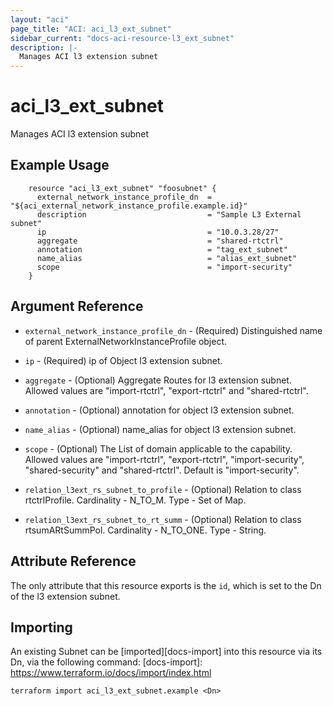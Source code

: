 ```yaml
---
layout: "aci"
page_title: "ACI: aci_l3_ext_subnet"
sidebar_current: "docs-aci-resource-l3_ext_subnet"
description: |-
  Manages ACI l3 extension subnet
---
```


# aci_l3_ext_subnet #
Manages ACI l3 extension subnet

## Example Usage ##

```hcl
	resource "aci_l3_ext_subnet" "foosubnet" {
	  external_network_instance_profile_dn  = "${aci_external_network_instance_profile.example.id}"
	  description                           = "Sample L3 External subnet"
	  ip                                    = "10.0.3.28/27"
	  aggregate                             = "shared-rtctrl"
	  annotation                            = "tag_ext_subnet"
	  name_alias                            = "alias_ext_subnet"
	  scope                                 = "import-security"
	}
```
## Argument Reference ##
* `external_network_instance_profile_dn` - (Required) Distinguished name of parent ExternalNetworkInstanceProfile object.
* `ip` - (Required) ip of Object l3 extension subnet.
* `aggregate` - (Optional) Aggregate Routes for l3 extension subnet. Allowed values are "import-rtctrl", "export-rtctrl" and "shared-rtctrl".
* `annotation` - (Optional) annotation for object l3 extension subnet.
* `name_alias` - (Optional) name_alias for object l3 extension subnet.
* `scope` - (Optional) The List of domain applicable to the capability. Allowed values are "import-rtctrl", "export-rtctrl", "import-security", "shared-security" and "shared-rtctrl". Default is "import-security".

* `relation_l3ext_rs_subnet_to_profile` - (Optional) Relation to class rtctrlProfile. Cardinality - N_TO_M. Type - Set of Map.
                
* `relation_l3ext_rs_subnet_to_rt_summ` - (Optional) Relation to class rtsumARtSummPol. Cardinality - N_TO_ONE. Type - String.
                


## Attribute Reference

The only attribute that this resource exports is the `id`, which is set to the
Dn of the l3 extension subnet.

## Importing ##

An existing Subnet can be [imported][docs-import] into this resource via its Dn, via the following command:
[docs-import]: https://www.terraform.io/docs/import/index.html


```
terraform import aci_l3_ext_subnet.example <Dn>
```